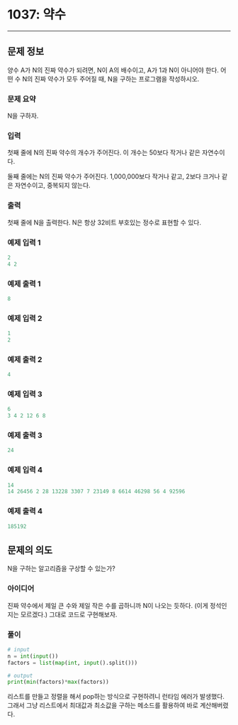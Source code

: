 # 1037: 약수

---

## 문제 정보

양수 A가 N의 진짜 약수가 되려면, N이 A의 배수이고, A가 1과 N이 아니어야 한다. 어떤 수 N의 진짜 약수가 모두 주어질 때, N을 구하는 프로그램을 작성하시오.

### 문제 요약

N을 구하자.

### 입력

첫째 줄에 N의 진짜 약수의 개수가 주어진다. 이 개수는 50보다 작거나 같은 자연수이다. 

둘째 줄에는 N의 진짜 약수가 주어진다. 1,000,000보다 작거나 같고, 2보다 크거나 같은 자연수이고, 중복되지 않는다.

### 출력

첫째 줄에 N을 출력한다. N은 항상 32비트 부호있는 정수로 표현할 수 있다.

### 예제 입력 1

```python
2
4 2
```

### 예제 출력 1

```python
8
```

### 예제 입력 2

```python
1
2
```

### 예제 출력 2

```python
4
```

### 예제 입력 3

```python
6
3 4 2 12 6 8
```

### 예제 출력 3

```python
24
```

### 예제 입력 4

```python
14
14 26456 2 28 13228 3307 7 23149 8 6614 46298 56 4 92596
```

### 예제 출력 4

```python
185192
```

## 문제의 의도

N을 구하는 알고리즘을 구상할 수 있는가?

### 아이디어

진짜 약수에서 제일 큰 수와 제일 작은 수를 곱하니까 N이 나오는 듯하다. (이게 정석인지는 모르겠다.) 그대로 코드로 구현해보자.

### 풀이

```python
# input
n = int(input())
factors = list(map(int, input().split()))

# output
print(min(factors)*max(factors))
```

리스트를 만들고 정렬을 해서 pop하는 방식으로 구현하려니 런타임 에러가 발생했다. 그래서 그냥 리스트에서 최대값과 최소값을 구하는 메소드를 활용하여 바로 계산해버렸다.
